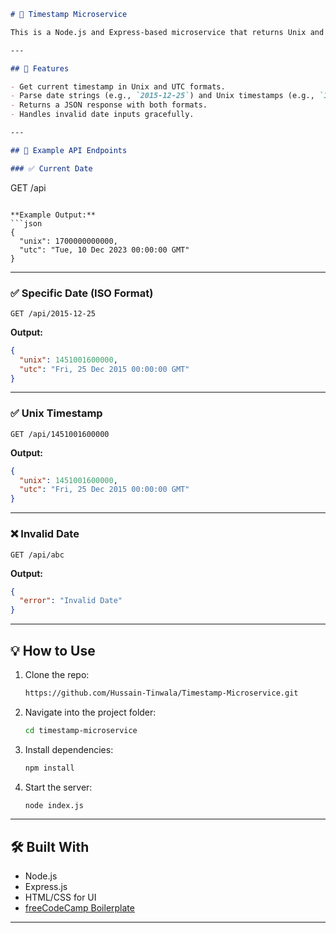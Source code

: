 
```markdown
# 📆 Timestamp Microservice

This is a Node.js and Express-based microservice that returns Unix and UTC timestamps for a given date input. It's a project built as part of the [freeCodeCamp](https://www.freecodecamp.org/) Back End Development and APIs certification.

---

## 🚀 Features

- Get current timestamp in Unix and UTC formats.
- Parse date strings (e.g., `2015-12-25`) and Unix timestamps (e.g., `1451001600000`).
- Returns a JSON response with both formats.
- Handles invalid date inputs gracefully.

---

## 🔗 Example API Endpoints

### ✅ Current Date

```

GET /api

````

**Example Output:**
```json
{
  "unix": 1700000000000,
  "utc": "Tue, 10 Dec 2023 00:00:00 GMT"
}
````

---

### ✅ Specific Date (ISO Format)

```
GET /api/2015-12-25
```

**Output:**

```json
{
  "unix": 1451001600000,
  "utc": "Fri, 25 Dec 2015 00:00:00 GMT"
}
```

---

### ✅ Unix Timestamp

```
GET /api/1451001600000
```

**Output:**

```json
{
  "unix": 1451001600000,
  "utc": "Fri, 25 Dec 2015 00:00:00 GMT"
}
```

---

### ❌ Invalid Date

```
GET /api/abc
```

**Output:**

```json
{
  "error": "Invalid Date"
}
```

---

## 💡 How to Use

1. Clone the repo:

   ```bash
   https://github.com/Hussain-Tinwala/Timestamp-Microservice.git
   ```

2. Navigate into the project folder:

   ```bash
   cd timestamp-microservice
   ```

3. Install dependencies:

   ```bash
   npm install
   ```

4. Start the server:

   ```bash
   node index.js
   ```


---

## 🛠️ Built With

* Node.js
* Express.js
* HTML/CSS for UI
* [freeCodeCamp Boilerplate](https://github.com/freeCodeCamp/boilerplate-project-timestamp)

---
